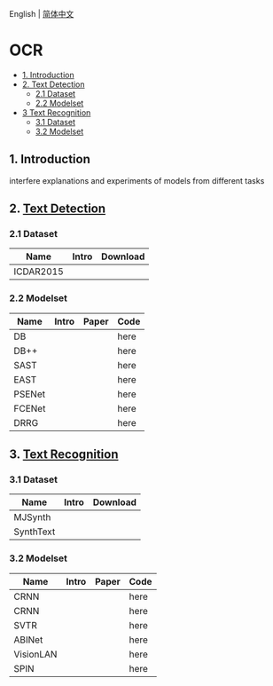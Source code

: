 English | [简体中文](README_ch.md)

# OCR

- [1. Introduction](#1-Introduction)
- [2. Text Detection](#2-Text-Detection)
  - [2.1 Dataset](#21-Dataset)
  - [2.2 Modelset](#22-Modelset)
- [3 Text Recognition](#3-Text-Recognition)
  - [3.1 Dataset](#31-Dataset)
  - [3.2 Modelset](#32-Modelset)


## 1. Introduction

interfere explanations and experiments of models from different tasks

## 2. [Text Detection]()

### 2.1 Dataset
|Name|Intro|Download|
| --- | --- |--- |
|ICDAR2015|||

### 2.2 Modelset
|Name|Intro|Paper|Code|
| --- | --- | --- | --- |
|DB|||here|
|DB++|||here|
|SAST|||here|
|EAST|||here|
|PSENet|||here|
|FCENet|||here|
|DRRG|||here|

## 3. [Text Recognition]()
### 3.1 Dataset
|Name|Intro|Download|
| --- | --- |--- |
|MJSynth|||
|SynthText|||

### 3.2 Modelset
|Name|Intro|Paper|Code|
| --- | --- | --- | --- |
|CRNN|||here|
|CRNN|||here|
|SVTR|||here|
|ABINet|||here|
|VisionLAN|||here|
|SPIN|||here|

